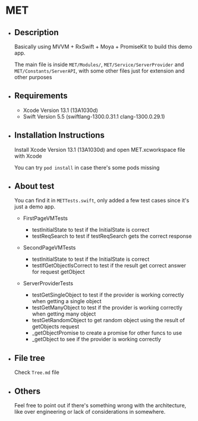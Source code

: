 # MET

- ## Description
  Basically using MVVM + RxSwift + Moya + PromiseKit to build this demo app.

  The main file is inside `MET/Modules/`, `MET/Service/ServerProvider` and `MET/Constants/ServerAPI`, with some other files just for extension and other purposes


- ## Requirements
  - Xcode Version 13.1 (13A1030d)
  - Swift Version 5.5 (swiftlang-1300.0.31.1 clang-1300.0.29.1)


- ## Installation Instructions
  Install Xcode Version 13.1 (13A1030d) and open MET.xcworkspace file with Xcode

  You can try `pod install` in case there's some pods missing


- ## About test
  You can find it in `METTests.swift`, only added a few test cases since it's just a demo app.
  - FirstPageVMTests
    - testInitialState to test if the InitialState is correct
    - testReqSearch to test if testReqSearch gets the correct response

  - SecondPageVMTests
    - testInitialState to test if the InitialState is correct
    - testIfGetObjectIsCorrect to test if the result get correct answer for request getObject

  - ServerProviderTests
    - testGetSingleObject to test if the provider is working correctly when getting a single object
    - testGetManyObject to test if the provider is working correctly when getting many object
    - testGetRandomObject to get random object using the result of getObjects request
    - _getObjectPromise to create a promise for other funcs to use
    - _getObject to see if the provider is working correctly


- ## File tree
  Check `Tree.md` file


- ## Others
  Feel free to point out if there's something wrong with the architecture, like over engineering or lack of considerations in somewhere.
